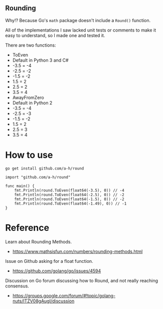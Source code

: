 ## Rounding

Why!? Because Go's `math` package doesn't include a `Round()` function.

All of the implementations I saw lacked unit tests or comments to make it easy to understand, so I made one and tested it.

There are two functions:

* ToEven
 * Default in Python 3 and C#
 * -3.5 = -4
 * -2.5 = -2
 * -1.5 = -2
 * 1.5 = 2
 * 2.5 = 2
 * 3.5 = 4
* AwayFromZero
 * Default in Python 2
 * -3.5 = -4
 * -2.5 = -3
 * -1.5 = -2
 * 1.5 = 2
 * 2.5 = 3
 * 3.5 = 4

# How to use

```
go get install github.com/a-h/round
```

```
import "github.com/a-h/round"

func main() {
    fmt.Println(round.ToEven(float64(-3.5), 0)) // -4
    fmt.Println(round.ToEven(float64(-2.5), 0)) // -2
    fmt.Println(round.ToEven(float64(-1.5), 0)) // -2
    fmt.Println(round.ToEven(float64(-1.49), 0)) // -1
}
```

# Reference

Learn about Rounding Methods.
 * https://www.mathsisfun.com/numbers/rounding-methods.html

Issue on Github asking for a float function.
 * https://github.com/golang/go/issues/4594

Discussion on Go forum discussing how to Round, and not really reaching consensus.
 * https://groups.google.com/forum/#!topic/golang-nuts/ITZV08gAugI/discussion